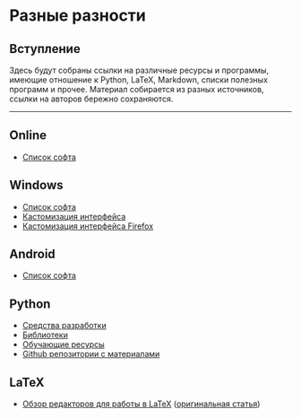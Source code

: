 # Разные разности

## Вступление

Здесь будут собраны ссылки на различные ресурсы и программы, имеющие отношение к Python, LaTeX, Markdown, списки полезных программ и прочее. Материал собирается из разных источников, ссылки на авторов бережно сохраняются.

-------
## Online
 - [Список софта](web/webapps.md)

## Windows
 - [Список софта](windows/soft.md)
 - [Кастомизация интерфейса]()
 - [Кастомизация интерфейса Firefox](customizing/firefox.md)

## Android
- [Список софта](android/soft.md)

## Python
 - [Средства разработки](python/ides.md)
 - [Библиотеки](python/libraries.md)
 - [Обучающие ресурсы]()
 - [Github репозитории с материалами]()

## LaTeX
 - [Обзор редакторов для работы в LaTeX](latex/latex_editors.md) ([оригинальная статья](http://mydebianblog.blogspot.ru/2013/02/latex-editors-and-integrated-latex.html))
